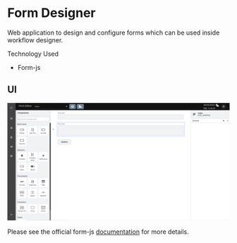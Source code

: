 # Form Designer

Web application to design and configure forms which can be used inside workflow designer.

Technology Used
- Form-js

## UI
![FormUI](images/form_ui.png)

Please see the official form-js [documentation](https://bpmn.io/toolkit/form-js/) for more details.